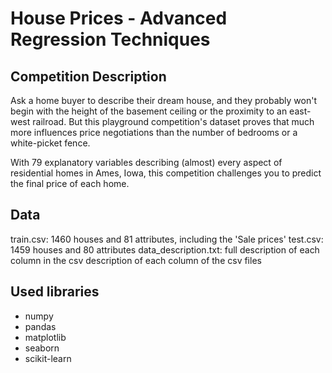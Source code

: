 # House Prices - Advanced Regression Techniques

## Competition Description
Ask a home buyer to describe their dream house, and they probably won't begin with the height of the basement ceiling or the proximity to an east-west railroad. But this playground competition's dataset proves that much more influences price negotiations than the number of bedrooms or a white-picket fence.

With 79 explanatory variables describing (almost) every aspect of residential homes in Ames, Iowa, this competition challenges you to predict the final price of each home.

## Data
train.csv: 1460 houses and 81 attributes,  including the 'Sale prices'
test.csv: 1459 houses and 80 attributes
data_description.txt: full description of each column in the csv
description of each column of the csv files

## Used libraries
- numpy
- pandas
- matplotlib
- seaborn
- scikit-learn
